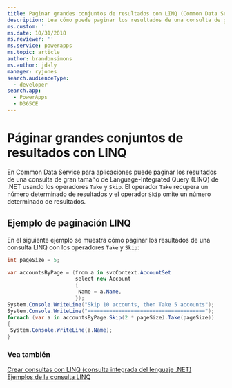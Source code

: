 ```yaml
---
title: Paginar grandes conjuntos de resultados con LINQ (Common Data Service para aplicaciones) | Documentos de Microsoft
description: Lea cómo puede paginar los resultados de una consulta de gran tamaño de Language-Integrated Query (LINQ) de .NET usando los operadores Take y Skip
ms.custom: ''
ms.date: 10/31/2018
ms.reviewer: ''
ms.service: powerapps
ms.topic: article
author: brandonsimons
ms.author: jdaly
manager: ryjones
search.audienceType:
  - developer
search.app:
  - PowerApps
  - D365CE
---
```

# <a name="page-large-result-sets-with-linq"></a>Páginar grandes conjuntos de resultados con LINQ

En Common Data Service para aplicaciones puede paginar los resultados de una consulta de gran tamaño de Language-Integrated Query (LINQ) de .NET usando los operadores `Take` y `Skip`. El operador `Take` recupera un número determinado de resultados y el operador `Skip` omite un número determinado de resultados.  
  
## <a name="linq-paging-example"></a>Ejemplo de paginación LINQ  

En el siguiente ejemplo se muestra cómo paginar los resultados de una consulta LINQ con los operadores `Take` y `Skip`:  
  
```csharp
int pageSize = 5;

var accountsByPage = (from a in svcContext.AccountSet
                      select new Account
                      {
                       Name = a.Name,
                      });
System.Console.WriteLine("Skip 10 accounts, then Take 5 accounts");
System.Console.WriteLine("======================================");
foreach (var a in accountsByPage.Skip(2 * pageSize).Take(pageSize))
{
 System.Console.WriteLine(a.Name);
}

```
  
### <a name="see-also"></a>Vea también  
 [Crear consultas con LINQ (consulta integrada del lenguaje .NET)](build-queries-with-linq-net-language-integrated-query.md)   
 [Ejemplos de la consulta LINQ](linq-query-examples.md)